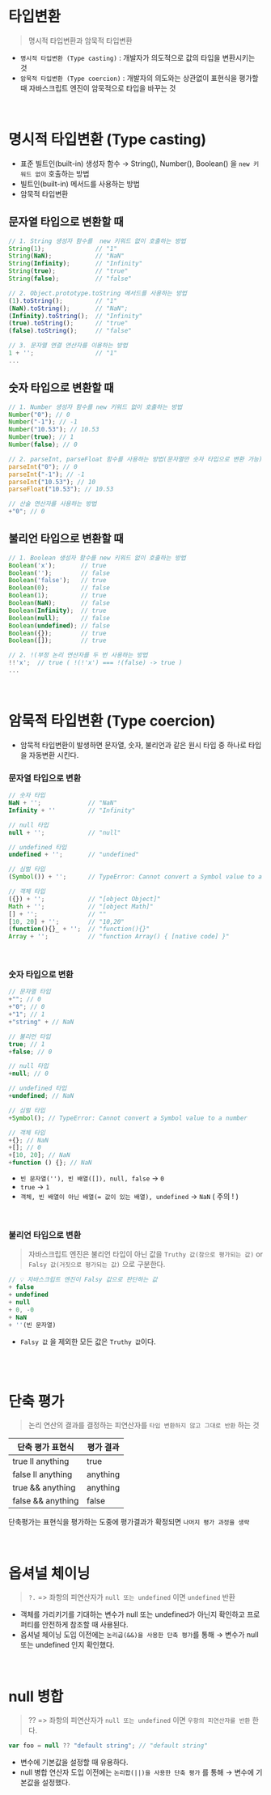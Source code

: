 # 타입변환

> 명시적 타입변환과 암묵적 타입변환

- `명시적 타입변환 (Type casting)` : 개발자가 의도적으로 값의 타입을 변환시키는 것
- `암묵적 타입변환 (Type coercion)` : 개발자의 의도와는 상관없이 표현식을 평가할 때 자바스크립트 엔진이 암묵적으로 타입을 바꾸는 것

<br>

# 명시적 타입변환 (Type casting)

- 표준 빌트인(built-in) 생성자 함수 → String(), Number(), Boolean() 을 `new 키워드 없이` 호출하는 방법
- 빌트인(built-in) 메서드를 사용하는 방법
- 암묵적 타입변환

## 문자열 타입으로 변환할 때
```jsx
// 1. String 생성자 함수를  new 키워드 없이 호출하는 방법
String(1);              // "1"
String(NaN);            // "NaN"
String(Infinity);       // "Infinity"
String(true);           // "true"
String(false);          // "false"

// 2. Object.prototype.toString 메서드를 사용하는 방법
(1).toString();         // "1"
(NaN).toString();       // "NaN";
(Infinity).toString();  // "Infinity"
(true).toString();      // "true"
(false).toString();     // "false"

// 3. 문자열 연결 연산자를 이용하는 방법
1 + '';                 // "1"
...
```


## 숫자 타입으로 변환할 때
```jsx
// 1. Number 생성자 함수를 new 키워드 없이 호출하는 방법
Number("0"); // 0
Number("-1"); // -1
Number("10.53"); // 10.53
Number(true); // 1
Number(false); // 0

// 2. parseInt, parseFloat 함수를 사용하는 방법(문자열만 숫자 타입으로 변환 가능)
parseInt("0"); // 0
parseInt("-1"); // -1
parseInt("10.53"); // 10
parseFloat("10.53"); // 10.53

// 산술 연산자를 사용하는 방법
+"0"; // 0
```


## 불리언 타입으로 변환할 때
```jsx
// 1. Boolean 생성자 함수를 new 키워드 없이 호출하는 방법
Boolean('x');       // true
Boolean('');        // false
Boolean('false');   // true
Boolean(0);         // false
Boolean(1);         // true
Boolean(NaN);       // false
Boolean(Infinity);  // true
Boolean(null);      // false
Boolean(undefined); // false
Boolean({});        // true
Boolean([]);        // true

// 2. !(부정 논리 연산자를 두 번 사용하는 방법
!!'x';  // true ( !(!'x') === !(false) -> true )
...
```

<br>

# 암묵적 타입변환 (Type coercion)

- 암묵적 타입변환이 발생하면 문자열, 숫자, 불리언과 같은 원시 타입 중 하나로 타입을 자동변환 시킨다.

### 문자열 타입으로 변환

```jsx
// 숫자 타입
NaN + '';             // "NaN"
Infinity + ''         // "Infinity"

// null 타입
null + '';            // "null"

// undefined 타입
undefined + '';       // "undefined"

// 심벌 타입
(Symbol()) + '';      // TypeError: Cannot convert a Symbol value to a string

// 객체 타입
({}) + '';            // "[object Object]"
Math + '';            // "[object Math]"
[] + '';              // ""
[10, 20] + '';        // "10,20"
(function(){}_ + '';  // "function(){}"
Array + '';           // "function Array() { [native code] }"
```

<br>

### 숫자 타입으로 변환

```jsx
// 문자열 타입
+""; // 0
+"0"; // 0
+"1"; // 1
+"string" + // NaN

// 불리언 타입
true; // 1
+false; // 0

// null 타입
+null; // 0

// undefined 타입
+undefined; // NaN

// 심벌 타입
+Symbol(); // TypeError: Cannot convert a Symbol value to a number

// 객체 타입
+{}; // NaN
+[]; // 0
+[10, 20]; // NaN
+function () {}; // NaN
```

- `빈 문자열(''), 빈 배열([]), null, false` → `0`
- `true` → `1`
- `객체, 빈 배열이 아닌 배열(= 값이 있는 배열), undefined` → `NaN` ( 주의 ! )

<br>

### 불리언 타입으로 변환

> 자바스크립트 엔진은 불리언 타입이 아닌 값을 `Truthy 값(참으로 평가되는 값)` or `Falsy 값(거짓으로 평가되는 값)` 으로 구분한다.

```jsx
// 💡 자바스크립트 엔진이 Falsy 값으로 판단하는 값
+ false
+ undefined
+ null
+ 0, -0
+ NaN
+ ''(빈 문자열)
```

- `Falsy 값` 을 제외한 모든 값은 `Truthy 값`이다.

<br>
<br>

# 단축 평가

> 논리 연산의 결과를 결정하는 피연산자를 `타입 변환하지 않고 그대로 반환` 하는 것

| 단축 평가 표현식  | 평가 결과 |
| ----------------- | --------- |
| true ll anything  | true      |
| false ll anything | anything  |
| true && anything  | anything  |
| false && anything | false     |

단축평가는 표현식을 평가하는 도중에 평가결과가 확정되면 `나머지 평가 과정을 생략`

<br>

# 옵셔널 체이닝

> `?.` => 좌항의 피연산자가 `null 또는 undefined` 이면 `undefined` 반환

- 객체를 가리키기를 기대하는 변수가 null 또는 undefined가 아닌지 확인하고 프로퍼티를 안전하게 참조할 때 사용된다.
- 옵셔널 체이닝 도입 이전에는 `논리곱(&&)을 사용한 단축 평가`를 통해 → 변수가 null 또는 undefined 인지 확인했다.


<br>


# null 병합

> ?? => 좌항의 피연산자가 `null 또는 undefined` 이면 `우항의 피연산자를 반환` 한다.

```jsx
var foo = null ?? "default string"; // "default string"
```

- 변수에 기본값을 설정할 때 유용하다.
- null 병합 연산자 도입 이전에는 `논리합(||)을 사용한 단축 평가` 를 통해 → 변수에 기본값을 설정했다.